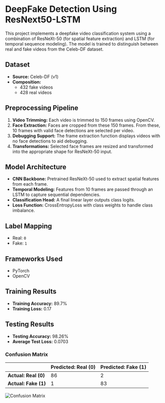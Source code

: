 # DeepFake Detection Using ResNext50-LSTM

This project implements a deepfake video classification system using a combination of ResNeXt-50 (for spatial feature extraction) and LSTM (for temporal sequence modeling). The model is trained to distinguish between real and fake videos from the Celeb-DF dataset.

## Dataset

- **Source:** Celeb-DF (v1)
- **Composition:**
  - 432 fake videos
  - 428 real videos

## Preprocessing Pipeline

1. **Video Trimming:** Each video is trimmed to 150 frames using OpenCV.
2. **Face Extraction:** Faces are cropped from these 150 frames. From these, 10 frames with valid face detections are selected per video.
3. **Debugging Support:** The frame extraction function displays videos with no face detections to aid debugging.
4. **Transformations:** Selected face frames are resized and transformed into the appropriate shape for ResNeXt-50 input.

## Model Architecture

- **CNN Backbone:** Pretrained ResNeXt-50 used to extract spatial features from each frame.
- **Temporal Modeling:** Features from 10 frames are passed through an LSTM to capture sequential dependencies.
- **Classification Head:** A final linear layer outputs class logits.
- **Loss Function:** CrossEntropyLoss with class weights to handle class imbalance.

## Label Mapping

- Real: `0`
- Fake: `1`

## Frameworks Used

- PyTorch
- OpenCV

## Training Results

- **Training Accuracy:** 89.7%
- **Training Loss:** 0.17

## Testing Results

- **Testing Accuracy:** 98.26%
- **Average Test Loss:** 0.0703

### Confusion Matrix

|               | Predicted: Real (0) | Predicted: Fake (1) |
|---------------|---------------------|----------------------|
| **Actual: Real (0)** | 86                  | 2                    |
| **Actual: Fake (1)** | 1                   | 83                   |

![Confusion Matrix](f5bdd776-3185-4c37-8ef5-89b6bbc0f386.png)
